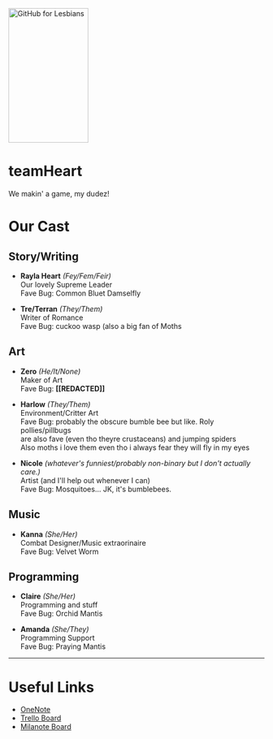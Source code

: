 <img width="157" height="265" alt="GitHub for Lesbians" src="https://github.com/user-attachments/assets/2218d8f3-9dad-4b3d-9cb7-119893cbe17b" />   <br/> 
# teamHeart 
We makin' a game, my dudez!

# Our Cast
## Story/Writing
* **Rayla Heart** *(Fey/Fem/Feir)* \
  Our lovely Supreme Leader \
  Fave Bug: Common Bluet Damselfly
  
* **Tre/Terran** *(They/Them)* \
  Writer of Romance \
  Fave Bug: cuckoo wasp (also a big fan of Moths
  
## Art
* **Zero** *(He/It/None)* \
  Maker of Art \
  Fave Bug: **[[REDACTED]]**
  
* **Harlow** *(They/Them)* \
  Environment/Critter Art \
  Fave Bug: probably the obscure bumble bee but like. Roly pollies/pillbugs \
  are also fave (even tho theyre crustaceans) and jumping spiders \
  Also moths i love them even tho i always fear they will fly in my eyes
  
* **Nicole** *(whatever's funniest/probably non-binary but I don't actually care.)* \
  Artist (and I'll help out whenever I can) \
  Fave Bug: Mosquitoes... JK, it's bumblebees.
  
## Music
* **Kanna** *(She/Her)* \
  Combat Designer/Music extraorinaire \
  Fave Bug: Velvet Worm
  
## Programming
* **Claire** *(She/Her)* \
  Programming and stuff \
  Fave Bug: Orchid Mantis
  
* **Amanda** *(She/They)* \
  Programming Support \
  Fave Bug: Praying Mantis
  
---

# Useful Links
* [OneNote](https://onedrive.live.com/view.aspx?resid=48571935547B5873!s7f8a6dccf7b7461cb69a962fda9b2376&migratedtospo=true&redeem=aHR0cHM6Ly8xZHJ2Lm1zL28vYy80ODU3MTkzNTU0N2I1ODczL0VzeHRpbi0zOXh4R3RwcVdMOXFiSTNZQjRVTVlhMzN1RGF3RjFKbkVHYUFTVEE_ZT1rS2QzakM&wd=target%28Story%20Line.one%7C3dc69cea-3626-492f-aca9-11ee746a5b35%2FRough%20Draft%20All%7C25562484-95c9-4c1a-86ce-cb2a0eaf2e8e%2F%29&wdorigin=NavigationUrl)
* [Trello Board](https://trello.com/invite/b/68bf05319617a680eec49ed6/ATTIf7de3e469c8aa7002ea803af092332bfCA6132E3/team-heart-project)
* [Milanote Board](https://app.milanote.com/1V0RD01qpvJEbP?p=AUwTV7Kdxpn)
